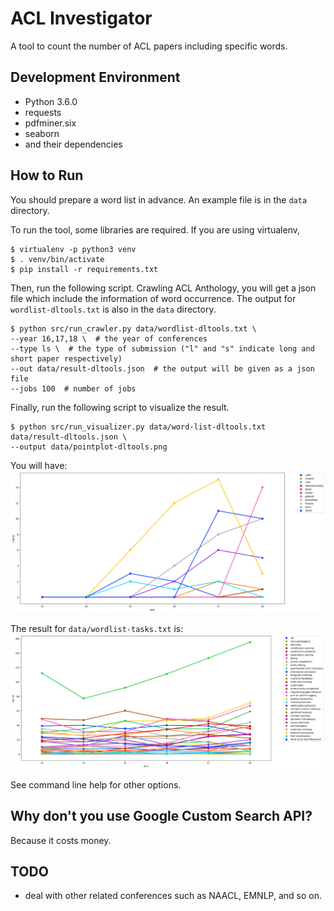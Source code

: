 # ACL Investigator

A tool to count the number of ACL papers including specific words.

## Development Environment

* Python 3.6.0
* requests
* pdfminer.six
* seaborn
* and their dependencies

## How to Run

You should prepare a word list in advance.
An example file is in the `data` directory.

To run the tool, some libraries are required.
If you are using virtualenv,

```
$ virtualenv -p python3 venv
$ . venv/bin/activate
$ pip install -r requirements.txt
```

Then, run the following script.
Crawling ACL Anthology, you will get a json file which include the information of word occurrence.
The output for `wordlist-dltools.txt` is also in the `data` directory.

```
$ python src/run_crawler.py data/wordlist-dltools.txt \
--year 16,17,18 \  # the year of conferences
--type ls \  # the type of submission ("l" and "s" indicate long and short paper respectively)
--out data/result-dltools.json  # the output will be given as a json file
--jobs 100  # number of jobs
```

Finally, run the following script to visualize the result.

```
$ python src/run_visualizer.py data/word-list-dltools.txt  data/result-dltools.json \
--output data/pointplot-dltools.png
```

You will have:
![pointplot-dltools.png](./data/pointplot-dltools.png)

The result for `data/wordlist-tasks.txt` is:
![pointplot-tasks.png](./data/pointplot-tasks.png)

See command line help for other options.

## Why don't you use Google Custom Search API?

Because it costs money.

## TODO

- deal with other related conferences such as NAACL, EMNLP, and so on.
